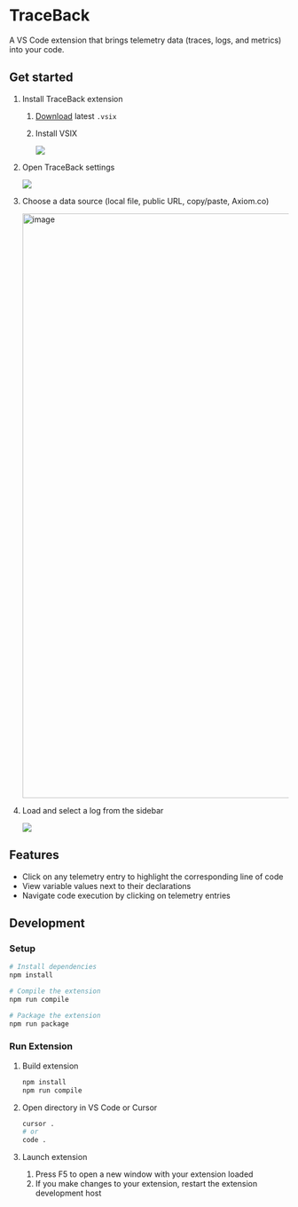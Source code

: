 # TraceBack

A VS Code extension that brings telemetry data (traces, logs, and metrics) into your code.

## Get started

1. Install TraceBack extension
    1. [Download](https://github.com/hyperdrive-eng/traceback/releases) latest `.vsix` 
    1. Install VSIX

        <img src="https://github.com/user-attachments/assets/1b219565-cf72-4c4a-85a7-659796779803">

1. Open TraceBack settings

   <img src="https://github.com/user-attachments/assets/a25c776d-adc7-4f57-9f69-5c1ec2ff9cc0">

1. Choose a data source (local file, public URL, copy/paste, Axiom.co)

    <img width="1053" alt="image" src="https://github.com/user-attachments/assets/94e2e749-0f66-4b9d-8bc9-40f71795022d" />

1. Load and select a log from the sidebar

    <img src="https://github.com/user-attachments/assets/9e5c942c-6d40-48ac-8d14-d94ac49c4f6c">


## Features

- Click on any telemetry entry to highlight the corresponding line of code
- View variable values next to their declarations
- Navigate code execution by clicking on telemetry entries


## Development

### Setup

```sh
# Install dependencies
npm install

# Compile the extension
npm run compile

# Package the extension
npm run package
```

### Run Extension

1. Build extension

   ```sh
   npm install
   npm run compile
   ```

2. Open directory in VS Code or Cursor

   ```sh
   cursor .
   # or
   code .
   ```

3. Launch extension

   1. Press F5 to open a new window with your extension loaded
   2. If you make changes to your extension, restart the extension development host
